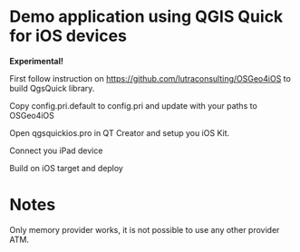 Demo application using QGIS Quick for iOS devices
=================================================

<b> Experimental! </b>

First follow instruction on https://github.com/lutraconsulting/OSGeo4iOS to 
build QgsQuick library. 

Copy config.pri.default to config.pri and update with your paths to OSGeo4iOS

Open qgsquickios.pro in QT Creator and setup you iOS Kit.

Connect you iPad device

Build on iOS target and deploy

Notes
=====

Only memory provider works, it is not possible to use any other provider ATM.
